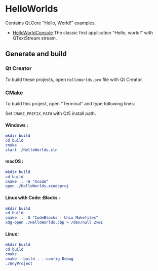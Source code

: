 # HelloWorlds

Contains Qt.Core "Hello, World!" examples.

* [HelloWorldConsole](HelloWorldConsole/README.md) The classic first application "Hello, world!" with QTextStream stream.

## Generate and build

### Qt Creator

To build these projects, open `HelloWorlds.pro` file with Qt Creator.

### CMake

To build this project, open "Terminal" and type following lines:

Set `CMAKE_PREFIX_PATH` with Qt5 install path.

#### Windows :

``` cmake
mkdir build
cd build
cmake ..
start ./HelloWorlds.sln
```

#### macOS :

``` cmake
mkdir build
cd build
cmake .. -G "Xcode"
open ./HelloWorlds.xcodeproj
```

#### Linux with Code::Blocks :

``` cmake
mkdir build
cd build
cmake .. -G "CodeBlocks - Unix Makefiles"
xdg-open ./HelloWorlds.cbp > /dev/null 2>&1
```

#### Linux :

``` cmake
mkdir build
cd build
cmake .. 
cmake --build . --config Debug
./AnyProject
```
